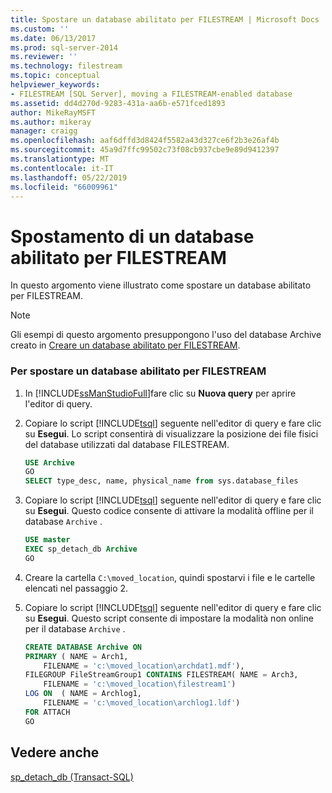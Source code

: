 ```yaml
---
title: Spostare un database abilitato per FILESTREAM | Microsoft Docs
ms.custom: ''
ms.date: 06/13/2017
ms.prod: sql-server-2014
ms.reviewer: ''
ms.technology: filestream
ms.topic: conceptual
helpviewer_keywords:
- FILESTREAM [SQL Server], moving a FILESTREAM-enabled database
ms.assetid: dd4d270d-9283-431a-aa6b-e571fced1893
author: MikeRayMSFT
ms.author: mikeray
manager: craigg
ms.openlocfilehash: aaf6dffd3d8424f5582a43d327ce6f2b3e26af4b
ms.sourcegitcommit: 45a9d7ffc99502c73f08cb937cbe9e89d9412397
ms.translationtype: MT
ms.contentlocale: it-IT
ms.lasthandoff: 05/22/2019
ms.locfileid: "66009961"
---
```

# <a name="move-a-filestream-enabled-database"></a>Spostamento di un database abilitato per FILESTREAM
  In questo argomento viene illustrato come spostare un database abilitato per FILESTREAM.  
  
> [!NOTE]  
>  Gli esempi di questo argomento presuppongono l'uso del database Archive creato in [Creare un database abilitato per FILESTREAM](create-a-filestream-enabled-database.md).  
  
### <a name="to-move-a-filestream-enabled-database"></a>Per spostare un database abilitato per FILESTREAM  
  
1.  In [!INCLUDE[ssManStudioFull](../../includes/ssmanstudiofull-md.md)]fare clic su **Nuova query** per aprire l'editor di query.  
  
2.  Copiare lo script [!INCLUDE[tsql](../../includes/tsql-md.md)] seguente nell'editor di query e fare clic su **Esegui**. Lo script consentirà di visualizzare la posizione dei file fisici del database utilizzati dal database FILESTREAM.  
  
    ```sql  
    USE Archive  
    GO  
    SELECT type_desc, name, physical_name from sys.database_files  
    ```  
  
3.  Copiare lo script [!INCLUDE[tsql](../../includes/tsql-md.md)] seguente nell'editor di query e fare clic su **Esegui**. Questo codice consente di attivare la modalità offline per il database `Archive` .  
  
    ```sql  
    USE master  
    EXEC sp_detach_db Archive  
    GO  
    ```  
  
4.  Creare la cartella `C:\moved_location`, quindi spostarvi i file e le cartelle elencati nel passaggio 2.  
  
5.  Copiare lo script [!INCLUDE[tsql](../../includes/tsql-md.md)] seguente nell'editor di query e fare clic su **Esegui**. Questo script consente di impostare la modalità non online per il database `Archive` .  
  
    ```sql  
    CREATE DATABASE Archive ON  
    PRIMARY ( NAME = Arch1,  
        FILENAME = 'c:\moved_location\archdat1.mdf'),  
    FILEGROUP FileStreamGroup1 CONTAINS FILESTREAM( NAME = Arch3,  
        FILENAME = 'c:\moved_location\filestream1')  
    LOG ON  ( NAME = Archlog1,  
        FILENAME = 'c:\moved_location\archlog1.ldf')  
    FOR ATTACH  
    GO  
    ```  
  
## <a name="see-also"></a>Vedere anche  
 [sp_detach_db &#40;Transact-SQL&#41;](/sql/relational-databases/system-stored-procedures/sp-detach-db-transact-sql)  
  
  
